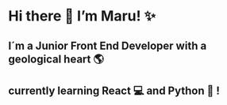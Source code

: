 # Hi there 👋 I’m  Maru! :sparkles:
## I´m a Junior Front End Developer with a geological heart :earth_americas:
## currently learning React :computer: and Python :snake: !




<!-- Links to your social media accounts -->
[1]: https://www.instagram.com/maruilta
[2]: https://www.linkedin.com/in/marinacaviola/

